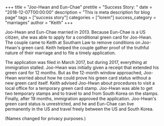 +++
title = "Joo-Hwan and Eun-Chae"
pretitle = "Success Story: "
date = "2018-12-07T00:00:00"
description = "This is meta description for blog page"
tags = ["success story"]
categories = ["lorem"]
success_category = "marriages"
author = "Keith"
+++

Joo-Hwan and Eun-Chae married in 2013. Because Eun-Chae is a US citizen, she was able to apply for a conditional green card for Joo-Hwan. The couple came to Keith at Southam Law to remove conditions on Joo-Hwan's green card. Keith helped the couple gather proof of the truthful nature of their marriage and to file a timely application.

The application was filed in March 2017, but during 2017, everything at immigration stalled. Joo-Hwan was initially given a receipt that extended his green card for 12 months. But as the 12-month window approached, Joo-Hwan worried about how he could prove his green card status without a new green card itself. Keith advised Joo-Hwan about procedures to visit a local office for a temporary green card stamp. Joo-Hwan was able to get two temporary stamps and to travel to and from South Korea on the stamps.
Finally, after 19 months, immigration approved the application. Joo-Hwan's green card status is unrestricted, and he and Eun-Chae can live permanently in the US and travel freely between the US and South Korea.

(Names changed for privacy purposes.)
